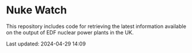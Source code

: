 # Nuke Watch

This repository includes code for retrieving the latest information available on the output of EDF nuclear power plants in the UK.

Last updated: 2024-04-29 14:09